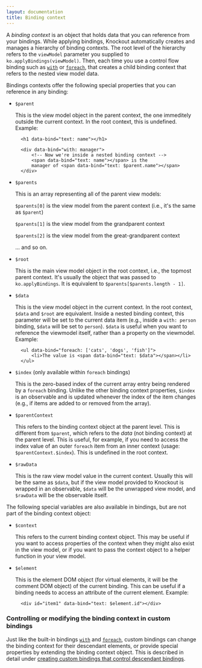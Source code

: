 ```yaml
---
layout: documentation
title: Binding context
---
```


A *binding context* is an object that holds data that you can reference from your bindings. While applying bindings, Knockout automatically creates and manages a hierarchy of binding contexts. The root level of the hierarchy refers to the `viewModel` parameter you supplied to `ko.applyBindings(viewModel)`. Then, each time you use a control flow binding such as [`with`](with-binding.html) or [`foreach`](foreach-binding.html), that creates a child binding context that refers to the nested view model data.

Bindings contexts offer the following special properties that you can reference in any binding:

* `$parent`

    This is the view model object in the parent context, the one immeditely outside the current context. In the root context, this is undefined. Example:

        <h1 data-bind="text: name"></h1>

        <div data-bind="with: manager">
            <!-- Now we're inside a nested binding context -->
            <span data-bind="text: name"></span> is the
            manager of <span data-bind="text: $parent.name"></span>
        </div>

* `$parents`

    This is an array representing all of the parent view models:

    `$parents[0]` is the view model from the parent context (i.e., it's the same as `$parent`)

    `$parents[1]` is the view model from the grandparent context

    `$parents[2]` is the view model from the great-grandparent context

    ... and so on.

* `$root`

    This is the main view model object in the root context, i.e., the topmost parent context. It's usually the object that was passed to `ko.applyBindings`. It is equivalent to `$parents[$parents.length - 1]`. 

* `$data`

    This is the view model object in the current context. In the root context, `$data` and `$root` are equivalent. Inside a nested binding context, this parameter will be set to the current data item (e.g., inside a `with: person` binding, `$data` will be set to `person`). `$data` is useful when you want to reference the viewmodel itself, rather than a property on the viewmodel. Example:
    
        <ul data-bind="foreach: ['cats', 'dogs', 'fish']">
            <li>The value is <span data-bind="text: $data"></span></li>
        </ul>

* `$index` (only available within `foreach` bindings)

    This is the zero-based index of the current array entry being rendered by a `foreach` binding. Unlike the other binding context properties, `$index` is an observable and is updated whenever the index of the item changes (e.g., if items are added to or removed from the array).

* `$parentContext`

    This refers to the binding context object at the parent level. This is different from `$parent`, which refers to the *data* (not binding context) at the parent level. This is useful, for example, if you need to access the index value of an outer `foreach` item from an inner context (usage: `$parentContext.$index`). This is undefined in the root context.

* `$rawData`

    This is the raw view model value in the current context. Usually this will be the same as `$data`, but if the view model provided to Knockout is wrapped in an observable, `$data` will be the unwrapped view model, and `$rawData` will be the observable itself.

The following special variables are also available in bindings, but are not part of the binding context object:

* `$context`

    This refers to the current binding context object. This may be useful if you want to access properties of the context when they might also exist in the view model, or if you want to pass the context object to a helper function in your view model.

* `$element`

    This is the element DOM object (for virtual elements, it will be the comment DOM object) of the current binding. This can be useful if a binding needs to access an attribute of the current element. Example:

        <div id="item1" data-bind="text: $element.id"></div>

### Controlling or modifying the binding context in custom bindings

Just like the built-in bindings [`with`](with-binding.html) and [`foreach`](foreach-binding.html), custom bindings can change the binding context for their descendant elements, or provide special properties by extending the binding context object. This is described in detail under [creating custom bindings that control descendant bindings](custom-bindings-controlling-descendant-bindings.html).
